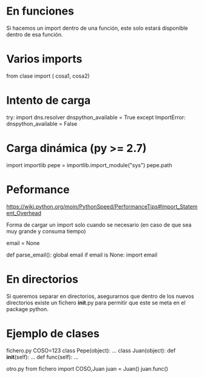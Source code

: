 # En funciones
Si hacemos un import dentro de una función, este solo estará disponible dentro de esa función.

# Varios imports
from clase import (
            cosa1,
            cosa2)

# Intento de carga
try:
    import dns.resolver
    dnspython_available = True
except ImportError:
    dnspython_available = False

# Carga dinámica (py >= 2.7)
import importlib
pepe = importlib.import_module("sys")
pepe.path


# Peformance
https://wiki.python.org/moin/PythonSpeed/PerformanceTips#Import_Statement_Overhead

Forma de cargar un import solo cuando se necesario (en caso de que sea muy grande y consuma tiempo)

email = None

def parse_email():
    global email
    if email is None:
        import email

# En directorios
Si queremos separar en directorios, asegurarnos que dentro de los nuevos directorios existe un fichero __init__.py para permitir que este se meta en el package python.

# Ejemplo de clases
fichero.py
COSO=123
class Pepe(object):
  ...
class Juan(object):
  def __init__(self):
    ...
  def func(self):
    ...


otro.py
from fichero import COSO,Juan
juan = Juan()
juan.func()

